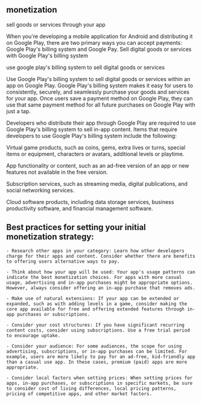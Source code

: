 ## monetization

sell goods or services through your app

When you're developing a mobile application for Android and distributing it on Google Play, there are two primary ways you can accept payments: Google Play's billing system and Google Pay.
Sell digital goods or services with Google Play's billing system

use google play's billing system to sell digital goods or services

Use Google Play's billing system to sell digital goods or services within an app on Google Play. Google Play's billing system makes it easy for users to consistently, securely, and seamlessly purchase your goods and services for your app. Once users save a payment method on Google Play, they can use that same payment method for all future purchases on Google Play with just a tap.

Developers who distribute their app through Google Play are required to use Google Play's billing system to sell in-app content. Items that require developers to use Google Play's billing system include the following:

Virtual game products, such as coins, gems, extra lives or turns, special items or equipment, characters or avatars, additional levels or playtime.

 App functionality or content, such as an ad-free version of an app or new features not available in the free version.

 Subscription services, such as streaming media, digital publications, and social networking services.

Cloud software products, including data storage services, business productivity software, and financial management software.


## Best practices for setting your initial monetization strategy:


    - Research other apps in your category: Learn how other developers charge for their apps and content. Consider whether there are benefits to offering users alternative ways to pay.

    - Think about how your app will be used: Your app's usage patterns can indicate the best monetization choices. For apps with more casual usage, advertising and in-app purchases might be appropriate options. However, always consider offering an in-app purchase that removes ads.

    - Make use of natural extensions: If your app can be extended or expanded, such as with adding levels in a game, consider making the core app available for free and offering extended features through in-app purchases or subscriptions.

    - Consider your cost structures: If you have significant recurring content costs, consider using subscriptions. Use a free trial period to encourage uptake.

    - Consider your audience: For some audiences, the scope for using advertising, subscriptions, or in-app purchases can be limited. For example, users are more likely to pay for an ad-free, kid-friendly app than a casual use app. In these cases, premium (paid) apps are more appropriate.
    
    - Consider local factors when setting prices: When setting prices for apps, in-app purchases, or subscriptions in specific markets, be sure to consider cost of living differences, local pricing patterns, pricing of competitive apps, and other market factors.



